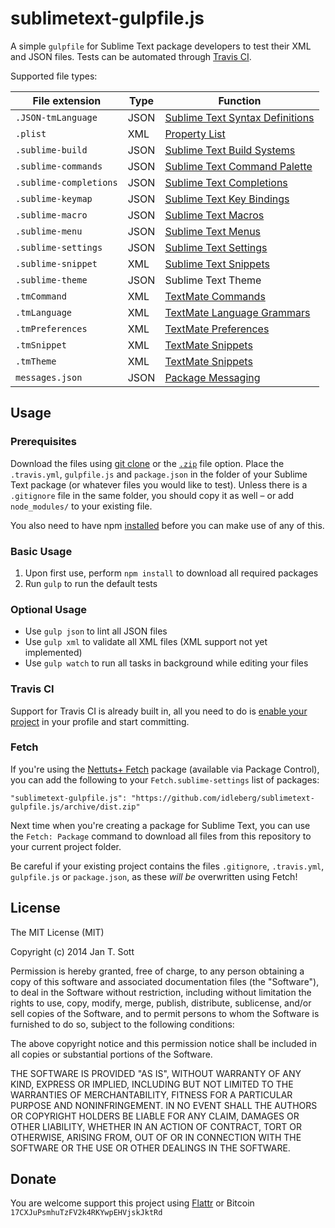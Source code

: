 # sublimetext-gulpfile.js

A simple `gulpfile` for Sublime Text package developers to test their XML and JSON files. Tests can be automated through [Travis CI](https://travis-ci.org/).

Supported file types:

File extension         | Type | Function
-----------------------|------|---------
`.JSON-tmLanguage`     | JSON | [Sublime Text Syntax Definitions](http://sublime-text-unofficial-documentation.readthedocs.org/en/latest/reference/syntaxdefs.html)
`.plist`               | XML  | [Property List](https://developer.apple.com/library/Mac/documentation/Darwin/Reference/ManPages/man5/plist.5.html)
`.sublime-build`       | JSON | [Sublime Text Build Systems](http://sublime-text-unofficial-documentation.readthedocs.org/en/latest/reference/build_systems.html)
`.sublime-commands`    | JSON | [Sublime Text Command Palette](http://sublime-text-unofficial-documentation.readthedocs.org/en/latest/reference/command_palette.html)
`.sublime-completions` | JSON | [Sublime Text Completions](http://sublime-text-unofficial-documentation.readthedocs.org/en/latest/reference/completions.html)
`.sublime-keymap`      | JSON | [Sublime Text Key Bindings](http://sublime-text-unofficial-documentation.readthedocs.org/en/latest/reference/key_bindings.html)
`.sublime-macro`       | JSON | [Sublime Text Macros](http://sublime-text-unofficial-documentation.readthedocs.org/en/latest/extensibility/macros.html?highlight=macro)
`.sublime-menu`        | JSON | [Sublime Text Menus](http://sublime-text-unofficial-documentation.readthedocs.org/en/latest/customization/menus.html?highlight=menu)
`.sublime-settings`    | JSON | [Sublime Text Settings](http://sublime-text-unofficial-documentation.readthedocs.org/en/latest/reference/settings.html)
`.sublime-snippet`     | XML  | [Sublime Text Snippets](http://sublime-text-unofficial-documentation.readthedocs.org/en/latest/reference/snippets.html)
`.sublime-theme`       | JSON | Sublime Text Theme
`.tmCommand`           | XML  | [TextMate Commands](http://manual.macromates.com/en/commands)
`.tmLanguage`          | XML  | [TextMate Language Grammars](http://manual.macromates.com/en/language_grammars)
`.tmPreferences`       | XML  | [TextMate Preferences](http://manual.macromates.com/en/preferences_items)
`.tmSnippet`           | XML  | [TextMate Snippets](http://manual.macromates.com/en/snippets)
`.tmTheme`             | XML  | [TextMate Snippets](http://manual.macromates.com/en/themes)
`messages.json`        | JSON | [Package Messaging](https://sublime.wbond.net/docs/messaging)

## Usage

### Prerequisites

Download the files using [git clone](http://git-scm.com/docs/git-clone) or the [`.zip`](https://github.com/idleberg/sublimetext-gulpfile.js/archive/master.zip) file option. Place the `.travis.yml`, `gulpfile.js` and `package.json` in the folder of your Sublime Text package (or whatever files you would like to test). Unless there is a `.gitignore` file in the same folder, you should copy it as well – or add `node_modules/` to your existing file.

You also need to have npm [installed](http://www.joyent.com/blog/installing-node-and-npm/) before you can make use of any of this.
 
### Basic Usage

1. Upon first use, perform `npm install` to download all required packages
2. Run `gulp` to run the default tests

### Optional Usage

* Use `gulp json` to lint all JSON files
* Use `gulp xml` to validate all XML files (XML support not yet implemented)
* Use `gulp watch` to run all tasks in background while editing your files

### Travis CI

Support for Travis CI is already built in, all you need to do is [enable your project](https://travis-ci.org/profile) in your profile and start committing.

### Fetch

If you're using the [Nettuts+ Fetch](https://github.com/weslly/Nettuts-Fetch) package (available via Package Control), you can add the following to your `Fetch.sublime-settings` list of packages:

    "sublimetext-gulpfile.js": "https://github.com/idleberg/sublimetext-gulpfile.js/archive/dist.zip"

Next time when you're creating a package for Sublime Text, you can use the `Fetch: Package` command to download all files from this repository to your current project folder.

Be careful if your existing project contains the files `.gitignore`, `.travis.yml`, `gulpfile.js` or `package.json`, as these *will be* overwritten using Fetch!

## License

The MIT License (MIT)

Copyright (c) 2014 Jan T. Sott

Permission is hereby granted, free of charge, to any person obtaining a copy of this software and associated documentation files (the "Software"), to deal in the Software without restriction, including without limitation the rights to use, copy, modify, merge, publish, distribute, sublicense, and/or sell copies of the Software, and to permit persons to whom the Software is furnished to do so, subject to the following conditions:

The above copyright notice and this permission notice shall be included in all copies or substantial portions of the Software.

THE SOFTWARE IS PROVIDED "AS IS", WITHOUT WARRANTY OF ANY KIND, EXPRESS OR IMPLIED, INCLUDING BUT NOT LIMITED TO THE WARRANTIES OF MERCHANTABILITY, FITNESS FOR A PARTICULAR PURPOSE AND NONINFRINGEMENT. IN NO EVENT SHALL THE AUTHORS OR COPYRIGHT HOLDERS BE LIABLE FOR ANY CLAIM, DAMAGES OR OTHER LIABILITY, WHETHER IN AN ACTION OF CONTRACT, TORT OR OTHERWISE, ARISING FROM, OUT OF OR IN CONNECTION WITH THE SOFTWARE OR THE USE OR OTHER DEALINGS IN THE SOFTWARE.

## Donate

You are welcome support this project using [Flattr](https://flattr.com/submit/auto?user_id=idleberg&url=https://github.com/idleberg/sublimetext-gulpfile.js) or Bitcoin `17CXJuPsmhuTzFV2k4RKYwpEHVjskJktRd`